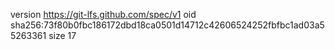 version https://git-lfs.github.com/spec/v1
oid sha256:73f80b0fbc186172dbd18ca0501d14712c42606524252fbfbc1ad03a55263361
size 17
